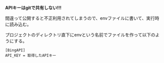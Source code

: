**APIキーはgitで共有しない!!!**

間違って公開すると不正利用されてしまうので、envファイルに書いて、実行時に読み込む。

プロジェクトのディレクトリ直下にenvという名前でファイルを作って以下のようにする。

```:faceScoring/env
[BingAPI]
API_KEY = 取得したAPIキー
```
